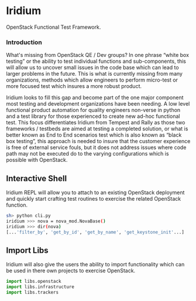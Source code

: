 # Iridium
OpenStack Functional Test Framework.

### Introduction

What's missing from OpenStack QE / Dev groups? In one phrase “white box testing” or the ability to test individual
functions and sub-components, this will allow us to uncover small issues in the code base which can lead to larger
problems in the future. This is what is currently missing from many organizations, methods which allow engineers to
perform micro-test or more focused test which insures a more robust product.

Iridium looks to fill this gap and become
part of the one major component most testing and development organizations have been needing. A low level functional
product automation for quality engineers non-verse in python and a test library for those experienced to create new
ad-hoc functional test. This focus differentiates Iridium from Tempest and Rally as those two frameworks / testbeds
are aimed at testing a completed solution, or what is better known as End to End scenarios test which is also known
as “black box testing”, this approach is needed to insure that the customer experience is free of external service
fouls, but it does not address issues where code path may not be executed do to the varying configurations which
is possible with OpenStack.


## Interactive Shell

Iridium REPL will allow you to attach to an existing OpenStack deployment and quickly start crafting test routines to
exercise the related OpenStack function.

```bash
sh> python cli.py
iridium >>> nova = nova_mod.NovaBase()
iridium >>> dir(nova)
[...'filter_by', 'get_by_id', 'get_by_name', 'get_keystone_init'...]
```

## Import Libs

Iridium will also give the users the ability to import functionality which can be used in there own projects to exercise
OpenStack.

```python
import libs.openstack
import libs.infrastructure
import libs.trackers
```